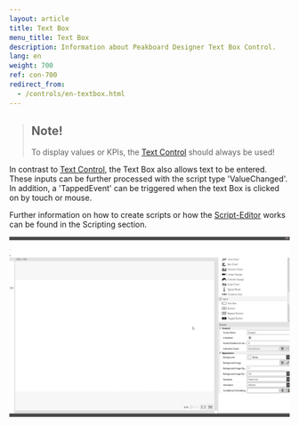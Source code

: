 ```yaml
---
layout: article
title: Text Box
menu_title: Text Box
description: Information about Peakboard Designer Text Box Control.
lang: en
weight: 700
ref: con-700
redirect_from:
  - /controls/en-textbox.html
---
```


> ## Note!
>
>To display values or KPIs, the [Text Control](/controls/en-text-block.html) should always be used!

In contrast to [Text Control](/controls/en-text-block.html), the Text Box also allows text to be entered. 
These inputs can be further processed with the script type 'ValueChanged'. 
In addition, a 'TappedEvent' can be triggered when the text Box is clicked on by touch or mouse.

Further information on how to create scripts or how the [Script-Editor](/scripting/en-script-editor.html) works can be found in the Scripting section.

![image_1](/assets/images/Controls/Text-Box/textbox01.gif)